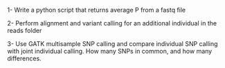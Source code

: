 1- Write a python script that returns average P from a fastq file 

2- Perform alignment and variant calling for an additional individual in the reads folder

3- Use GATK multisample SNP calling and compare individual SNP calling with joint individual calling. How many SNPs in common, and how many differences.
